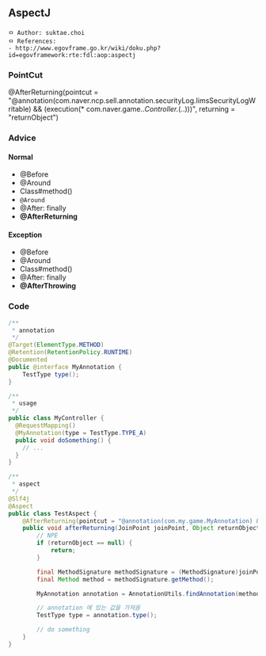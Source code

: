 ## AspectJ

```
ㅁ Author: suktae.choi
ㅁ References:
- http://www.egovframe.go.kr/wiki/doku.php?id=egovframework:rte:fdl:aop:aspectj
```

### PointCut
@AfterReturning(pointcut = "@annotation(com.naver.ncp.sell.annotation.securityLog.IimsSecurityLogWritable) && (execution(* com.naver.game..*Controller.*(..)))", returning = "returnObject")

### Advice
#### Normal
- @Before
- @Around
- Class#method()
- `@Around`
- @After: finally
- **@AfterReturning**

#### Exception
- @Before
- @Around
- Class#method()
- @After: finally
- **@AfterThrowing**

### Code
```java
/**
 * annotation
 */
@Target(ElementType.METHOD)
@Retention(RetentionPolicy.RUNTIME)
@Documented
public @interface MyAnnotation {
    TestType type();
}

/**
 * usage
 */
public class MyController {
  @RequestMapping()
  @MyAnnotation(type = TestType.TYPE_A)
  public void doSomething() {
    // ...
  }
}

/**
 * aspect
 */
@Slf4j
@Aspect
public class TestAspect {
    @AfterReturning(pointcut = "@annotation(com.my.game.MyAnnotation) && (execution(* com.my.game..*Controller.*(..)))", returning = "returnObject")
    public void afterReturning(JoinPoint joinPoint, Object returnObject) {
        // NPE
        if (returnObject == null) {
            return;
        }

        final MethodSignature methodSignature = (MethodSignature)joinPoint.getSignature();
        final Method method = methodSignature.getMethod();

        MyAnnotation annotation = AnnotationUtils.findAnnotation(method, MyAnnotation.class);

        // annotation 에 있는 값을 가져옴
        TestType type = annotation.type();

        // do something
    }
}
```
